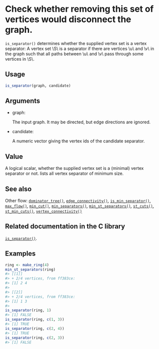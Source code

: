 # Check whether removing this set of vertices would disconnect the graph.

`is_separator()` determines whether the supplied vertex set is a vertex
separator: A vertex set \\S\\ is a separator if there are vertices \\u\\
and \\v\\ in the graph such that all paths between \\u\\ and \\v\\ pass
through some vertices in \\S\\.

## Usage

``` r
is_separator(graph, candidate)
```

## Arguments

- graph:

  The input graph. It may be directed, but edge directions are ignored.

- candidate:

  A numeric vector giving the vertex ids of the candidate separator.

## Value

A logical scalar, whether the supplied vertex set is a (minimal) vertex
separator or not. lists all vertex separator of minimum size.

## See also

Other flow:
[`dominator_tree()`](https://r.igraph.org/reference/dominator_tree.md),
[`edge_connectivity()`](https://r.igraph.org/reference/edge_connectivity.md),
[`is_min_separator()`](https://r.igraph.org/reference/is_min_separator.md),
[`max_flow()`](https://r.igraph.org/reference/max_flow.md),
[`min_cut()`](https://r.igraph.org/reference/min_cut.md),
[`min_separators()`](https://r.igraph.org/reference/min_separators.md),
[`min_st_separators()`](https://r.igraph.org/reference/min_st_separators.md),
[`st_cuts()`](https://r.igraph.org/reference/st_cuts.md),
[`st_min_cuts()`](https://r.igraph.org/reference/st_min_cuts.md),
[`vertex_connectivity()`](https://r.igraph.org/reference/vertex_connectivity.md)

## Related documentation in the C library

[`is_separator()`](https://igraph.org/c/html/latest/igraph-Separators.html#igraph_is_separator).

## Examples

``` r
ring <- make_ring(4)
min_st_separators(ring)
#> [[1]]
#> + 2/4 vertices, from ff383ce:
#> [1] 2 4
#> 
#> [[2]]
#> + 2/4 vertices, from ff383ce:
#> [1] 1 3
#> 
is_separator(ring, 1)
#> [1] FALSE
is_separator(ring, c(1, 3))
#> [1] TRUE
is_separator(ring, c(2, 4))
#> [1] TRUE
is_separator(ring, c(2, 3))
#> [1] FALSE
```
